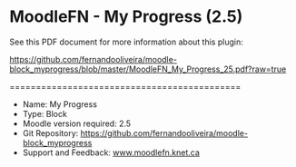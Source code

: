 MoodleFN - My Progress (2.5)
============================================

See this PDF document for more information about this plugin:

https://github.com/fernandooliveira/moodle-block_myprogress/blob/master/MoodleFN_My_Progress_25.pdf?raw=true

============================================

- Name: My Progress
- Type: Block
- Moodle version required: 2.5
- Git Repository: https://github.com/fernandooliveira/moodle-block_myprogress
- Support and Feedback: www.moodlefn.knet.ca 


